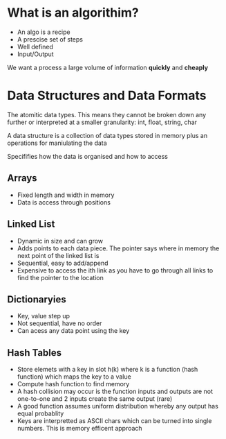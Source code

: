 # What is an algorithim?
- An algo is a recipe
- A prescise set of steps
- Well defined
- Input/Output

We want a process a large volume of information **quickly** and **cheaply**

# Data Structures and Data Formats

The atomitic data types. This means they cannot be broken down any further or interpreted at a smaller granularity: int, float, string, char

A data structure is a collection of data types stored in memory plus an operations for maniulating the data

Specififies how the data is organised and how to access

## Arrays
- Fixed length and width in memory
- Data is access through positions

## Linked List
- Dynamic in size and can grow
- Adds points to each data piece. The pointer says where in memory the next point of the linked list is
- Sequential, easy to add/append
- Expensive to access the ith link as you have to go through all links to find the pointer to the location

## Dictionaryies 
- Key, value step up
- Not sequential, have no order
- Can acess any data point using the key

## Hash Tables
- Store elemets with a key in slot h(k) where k is a function (hash function) which maps the key to a value
- Compute hash function to find memory
- A hash collision may occur is the function inputs and outputs are not one-to-one and 2 inputs create the same output (rare)
- A good function assumes uniform distribution whereby any output has equal probablity
- Keys are interpretted as ASCII chars which can be turned into single numbers. This is memory efficent approach
